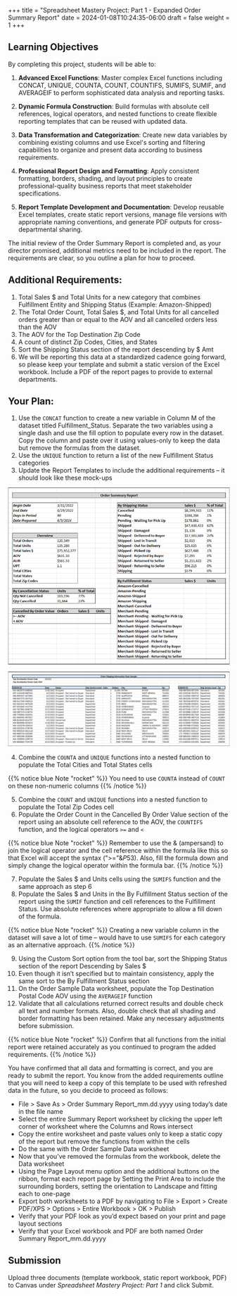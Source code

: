 +++
title = "Spreadsheet Mastery Project: Part 1 - Expanded Order Summary Report"
date = 2024-01-08T10:24:35-06:00
draft = false
weight = 1
+++

## Learning Objectives

By completing this project, students will be able to:

1. **Advanced Excel Functions**: Master complex Excel functions including CONCAT, UNIQUE, COUNTA, COUNT, COUNTIFS, SUMIFS, SUMIF, and AVERAGEIF to perform sophisticated data analysis and reporting tasks.

2. **Dynamic Formula Construction**: Build formulas with absolute cell references, logical operators, and nested functions to create flexible reporting templates that can be reused with updated data.

3. **Data Transformation and Categorization**: Create new data variables by combining existing columns and use Excel's sorting and filtering capabilities to organize and present data according to business requirements.

4. **Professional Report Design and Formatting**: Apply consistent formatting, borders, shading, and layout principles to create professional-quality business reports that meet stakeholder specifications.

5. **Report Template Development and Documentation**: Develop reusable Excel templates, create static report versions, manage file versions with appropriate naming conventions, and generate PDF outputs for cross-departmental sharing.

The initial review of the Order Summary Report is completed and, as your director promised, additional metrics need to be included in the report. The requirements are clear, so you outline a plan for how to proceed.

## Additional Requirements:
1. Total Sales $ and Total Units for a new category that combines Fulfillment Entity and Shipping Status (Example: Amazon-Shipped)
1. The Total Order Count, Total Sales $, and Total Units for all cancelled orders greater than or equal to the AOV and all cancelled orders less than the AOV
1. The AOV for the Top Destination Zip Code
1. A count of distinct Zip Codes, Cities, and States
1. Sort the Shipping Status section of the report descending by $ Amt
1. We will be reporting this data at a standardized cadence going forward, so please keep your template and submit a static version of the Excel workbook. Include a PDF of the report pages to provide to external departments.

## Your Plan:

1. Use the `CONCAT` function to create a new variable in Column M of the dataset titled Fulfillment_Status. Separate the two variables using a single dash and use the fill option to populate every row in the dataset. Copy the column and paste over it using values-only to keep the data but remove the formulas from the dataset.
1. Use the `UNIQUE` function to return a list of the new Fulfillment Status categories
1. Update the Report Templates to include the additional requirements – it should look like these mock-ups

![Order report template updated](pictures/report-template-updated.png?classes=border)

![Shipping report updated](pictures/shipping-info-updated.png?classes=border)

4. Combine the `COUNTA` and `UNIQUE` functions into a nested function to populate the Total Cities and Total States cells

{{% notice blue Note "rocket" %}}
You need to use `COUNTA` instead of `COUNT` on these non-numeric columns
{{% /notice %}}

5. Combine the `COUNT` and `UNIQUE` functions into a nested function to populate the Total Zip Codes cell
6. Populate the Order Count in the Cancelled By Order Value section of the report using an absolute cell reference to the AOV, the `COUNTIFS` function, and the logical operators `>=` and `<`

{{% notice blue Note "rocket" %}}
Remember to use the & (ampersand) to join the logical operator and the cell reference within the formula like this so that Excel will accept the syntax (">="&$P$53). Also, fill the formula down and simply change the logical operator within the formula bar.
{{% /notice %}}

7. Populate the Sales $ and Units cells using the `SUMIFS` function and the same approach as step 6
8. Populate the Sales $ and Units in the By Fulfillment Status section of the report using the `SUMIF` function and cell references to the Fulfillment Status. Use absolute references where appropriate to allow a fill down of the formula.

{{% notice blue Note "rocket" %}}
Creating a new variable column in the dataset will save a lot of time – would have to use `SUMIFS` for each category as an alternative approach.
{{% /notice %}}

9. Using the Custom Sort option from the tool bar, sort the Shipping Status section of the report Descending by Sales $
10. Even though it isn’t specified but to maintain consistency, apply the same sort to the By Fulfillment Status section
11. On the Order Sample Data worksheet, populate the Top Destination Postal Code AOV using the `AVERAGEIF` function
12. Validate that all calculations returned correct results and double check all text and number formats. Also, double check that all shading and border formatting has been retained. Make any necessary adjustments before submission.

{{% notice blue Note "rocket" %}}
Confirm that all functions from the initial report were retained accurately as you continued to program the added requirements.
{{% /notice %}}

You have confirmed that all data and formatting is correct, and you are ready to submit the report. You know from the added requirements outline that you will need to keep a copy of this template to be used with refreshed data in the future, so you decide to proceed as follows:
- File > Save As > Order Summary Report_mm.dd.yyyy using today’s date in the file name
- Select the entire Summary Report worksheet by clicking the upper left corner of worksheet where the Columns and Rows intersect
- Copy the entire worksheet and paste values only to keep a static copy of the report but remove the functions from within the cells
- Do the same with the Order Sample Data worksheet
- Now that you’ve removed the formulas from the workbook, delete the Data worksheet
- Using the Page Layout menu option and the additional buttons on the ribbon, format each report page by Setting the Print Area to include the surrounding borders, setting the orientation to Landscape and fitting each to one-page
- Export both worksheets to a PDF by navigating to File > Export > Create PDF/XPS > Options > Entire Workbook > OK > Publish
- Verify that your PDF look as you’d expect based on your print and page layout sections
- Verify that your Excel workbook and PDF are both named Order Summary Report_mm.dd.yyyy

## Submission

Upload three documents (template workbook, static report workbook, PDF) to Canvas under *Spreadsheet Mastery Project: Part 1* and click Submit.
